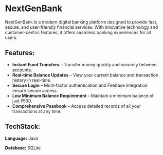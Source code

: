 <!DOCTYPE html>
<html lang="en">
<body>
    <h1>NextGenBank</h1>
    <p>NextGenBank is a modern digital banking platform designed to provide fast, secure, and user-friendly financial services. With innovative technology and customer-centric features, it offers seamless banking experiences for all users.</p>
    
 <h2>Features:</h2>
    <ul>
        <li><strong>Instant Fund Transfers</strong> – Transfer money quickly and securely between accounts.</li>
        <li><strong>Real-time Balance Updates</strong> – View your current balance and transaction history in real-time.</li>
        <li><strong>Secure Login</strong> – Multi-factor authentication and Firebase integration ensure secure access.</li>
        <li><strong>Low Minimum Balance Requirement</strong> – Maintain a minimum balance of just ₹500.</li>
        <li><strong>Comprehensive Passbook</strong> – Access detailed records of all your transactions at any time.</li>
    </ul>

 <h2>TechStack:</h2>
    <p><strong>Language:</strong> Java</p>
    <p><strong>Database:</strong> SQLite</p>
</body>
</html>
